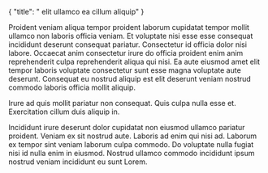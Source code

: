 {
  "title": " elit ullamco ea cillum aliquip"
}

Proident veniam aliqua tempor proident laborum cupidatat tempor mollit ullamco non laboris officia veniam. Et voluptate nisi esse esse consequat incididunt deserunt consequat pariatur. Consectetur id officia dolor nisi labore. Occaecat anim consectetur irure do officia proident enim anim reprehenderit culpa reprehenderit aliqua qui nisi. Ea aute eiusmod amet elit tempor laboris voluptate consectetur sunt esse magna voluptate aute deserunt. Consequat eu nostrud aliquip est elit deserunt veniam nostrud commodo laboris officia mollit aliquip.

Irure ad quis mollit pariatur non consequat. Quis culpa nulla esse et. Exercitation cillum duis aliquip in.

Incididunt irure deserunt dolor cupidatat non eiusmod ullamco pariatur proident. Veniam ex sit nostrud aute. Laboris ad enim qui nisi ad. Laborum ex tempor sint veniam laborum culpa commodo. Do voluptate nulla fugiat nisi id nulla enim in eiusmod. Nostrud ullamco commodo incididunt ipsum nostrud veniam incididunt eu sunt Lorem.